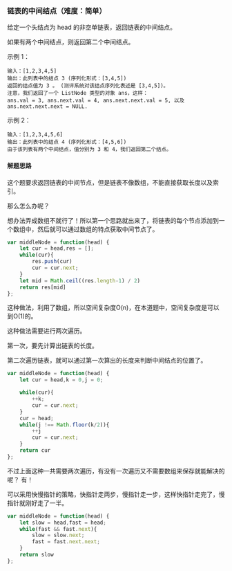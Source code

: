 ### 链表的中间结点（难度：简单）


给定一个头结点为 head 的非空单链表，返回链表的中间结点。

如果有两个中间结点，则返回第二个中间结点。

示例 1：
```
输入：[1,2,3,4,5]
输出：此列表中的结点 3 (序列化形式：[3,4,5])
返回的结点值为 3 。 (测评系统对该结点序列化表述是 [3,4,5])。
注意，我们返回了一个 ListNode 类型的对象 ans，这样：
ans.val = 3, ans.next.val = 4, ans.next.next.val = 5, 以及 ans.next.next.next = NULL.
```

示例 2：
```
输入：[1,2,3,4,5,6]
输出：此列表中的结点 4 (序列化形式：[4,5,6])
由于该列表有两个中间结点，值分别为 3 和 4，我们返回第二个结点。
```

#### 解题思路

这个题要求返回链表的中间节点，但是链表不像数组，不能直接获取长度以及索引。

那么怎么办呢？ 

想办法弄成数组不就行了！所以第一个思路就出来了，将链表的每个节点添加到一个数组中，然后就可以通过数组的特点获取中间节点了。

```JavaScript
var middleNode = function(head) {
    let cur = head,res = [];
    while(cur){
        res.push(cur)
        cur = cur.next;
    }
    let mid = Math.ceil((res.length-1) / 2)
    return res[mid]
};
```
这种做法，利用了数组，所以空间复杂度O(n)，在本道题中，空间复杂度是可以到O(1)的。

这种做法需要进行两次遍历。

第一次，要先计算出链表的长度。

第二次遍历链表，就可以通过第一次算出的长度来判断中间结点的位置了。

```JavaScript
var middleNode = function(head) {
    let cur = head,k = 0,j = 0;

    while(cur){
        ++k;
        cur = cur.next;
    }
    cur = head;
    while(j !== Math.floor(k/2)){
        ++j
        cur = cur.next;
    }
    return cur
};
```
不过上面这种一共需要两次遍历，有没有一次遍历又不需要数组来保存就能解决的呢？ 有！

可以采用快慢指针的策略，快指针走两步，慢指针走一步，这样快指针走完了，慢指针就刚好走了一半。

```JavaScript
var middleNode = function(head) {
    let slow = head,fast = head;
    while(fast && fast.next){
        slow = slow.next;
        fast = fast.next.next;
    }
    return slow
};
```

